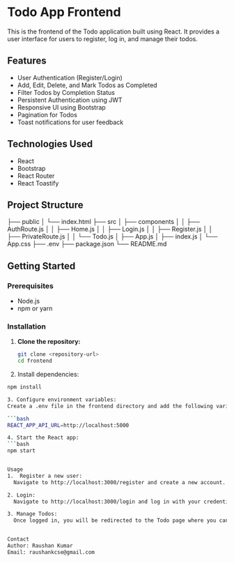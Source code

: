 # Todo App Frontend

This is the frontend of the Todo application built using React. It provides a user interface for users to register, log in, and manage their todos.

## Features

- User Authentication (Register/Login)
- Add, Edit, Delete, and Mark Todos as Completed
- Filter Todos by Completion Status
- Persistent Authentication using JWT
- Responsive UI using Bootstrap
- Pagination for Todos
- Toast notifications for user feedback

## Technologies Used

- React
- Bootstrap
- React Router
- React Toastify

## Project Structure

├── public
│ └── index.html
├── src
│ ├── components
│ │ ├── AuthRoute.js
│ │ ├── Home.js
│ │ ├── Login.js
│ │ ├── Register.js
│ │ ├── PrivateRoute.js
│ │ └── Todo.js
│ ├── App.js
│ ├── index.js
│ └── App.css
├── .env
├── package.json
└── README.md



## Getting Started

### Prerequisites

- Node.js
- npm or yarn

### Installation

1. **Clone the repository:**
   ```bash
   git clone <repository-url>
   cd frontend

2. Install dependencies:
  ```bash
  npm install

3. Configure environment variables:
  Create a .env file in the frontend directory and add the following variable:

  ```bash
  REACT_APP_API_URL=http://localhost:5000

4. Start the React app:
  ```bash
  npm start


Usage
 1.  Register a new user:
    Navigate to http://localhost:3000/register and create a new account.

 2. Login:
    Navigate to http://localhost:3000/login and log in with your credentials.

 3. Manage Todos:
    Once logged in, you will be redirected to the Todo page where you can add, edit, delete, and mark todos as completed.


Contact
Author: Raushan Kumar
Email: raushankcse@gmail.com